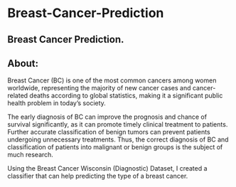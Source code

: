 # Breast-Cancer-Prediction
Breast Cancer Prediction.
------------------------
About:
------
Breast Cancer (BC) is one of the most common cancers among women worldwide, representing the majority of new cancer cases and cancer-related deaths according to global statistics, making it a significant public health problem in today’s society.

The early diagnosis of BC can improve the prognosis and chance of survival significantly, as it can promote timely clinical treatment to patients. Further accurate classification of benign tumors can prevent patients undergoing unnecessary treatments. Thus, the correct diagnosis of BC and classification of patients into malignant or benign groups is the subject of much research. 

Using the Breast Cancer Wisconsin (Diagnostic) Dataset, I created a classifier that can help predicting the type of a breast cancer.
